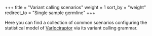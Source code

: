 +++
title = "Variant calling scenarios"
weight = 1
sort_by = "weight"
redirect_to = "Single sample germline"
+++

Here you can find a collection of common scenarios configuring the statistical model of [Varlociraptor](https://varlociraptor.github.io) via its variant calling grammar.

